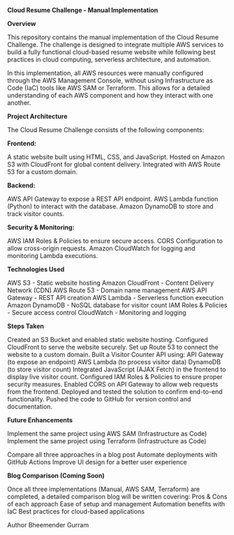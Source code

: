 **Cloud Resume Challenge - Manual Implementation**

**Overview**

This repository contains the manual implementation of the Cloud Resume Challenge. The challenge is designed to integrate multiple AWS services to build a fully functional cloud-based resume website while following best practices in cloud computing, serverless architecture, and automation.

In this implementation, all AWS resources were manually configured through the AWS Management Console, without using Infrastructure as Code (IaC) tools like AWS SAM or Terraform. This allows for a detailed understanding of each AWS component and how they interact with one another.

**Project Architecture**

The Cloud Resume Challenge consists of the following components:

**Frontend:**

A static website built using HTML, CSS, and JavaScript.
Hosted on Amazon S3 with CloudFront for global content delivery.
Integrated with AWS Route 53 for a custom domain.

**Backend:**

AWS API Gateway to expose a REST API endpoint.
AWS Lambda function (Python) to interact with the database.
Amazon DynamoDB to store and track visitor counts.

**Security & Monitoring:**

AWS IAM Roles & Policies to ensure secure access.
CORS Configuration to allow cross-origin requests.
Amazon CloudWatch for logging and monitoring Lambda executions.

**Technologies Used**

AWS S3 - Static website hosting
Amazon CloudFront - Content Delivery Network (CDN)
AWS Route 53 - Domain name management
AWS API Gateway - REST API creation
AWS Lambda - Serverless function execution
Amazon DynamoDB - NoSQL database for visitor count
IAM Roles & Policies - Secure access control
CloudWatch - Monitoring and logging

**Steps Taken**

Created an S3 Bucket and enabled static website hosting.
Configured CloudFront to serve the website securely.
Set up Route 53 to connect the website to a custom domain.
Built a Visitor Counter API using:
API Gateway (to expose an endpoint)
AWS Lambda (to process visitor data)
DynamoDB (to store visitor count)
Integrated JavaScript (AJAX Fetch) in the frontend to display live visitor count.
Configured IAM Roles & Policies to ensure proper security measures.
Enabled CORS on API Gateway to allow web requests from the frontend.
Deployed and tested the solution to confirm end-to-end functionality.
Pushed the code to GitHub for version control and documentation.

**Future Enhancements**

Implement the same project using AWS SAM (Infrastructure as Code)
Implement the same project using Terraform (Infrastructure as Code)

Compare all three approaches in a blog post
Automate deployments with GitHub Actions
Improve UI design for a better user experience

**Blog Comparison (Coming Soon)**

Once all three implementations (Manual, AWS SAM, Terraform) are completed, a detailed comparison blog will be written covering:
Pros & Cons of each approach
Ease of setup and management
Automation benefits with IaC
Best practices for cloud-based applications

Author
Bheemender Gurram
